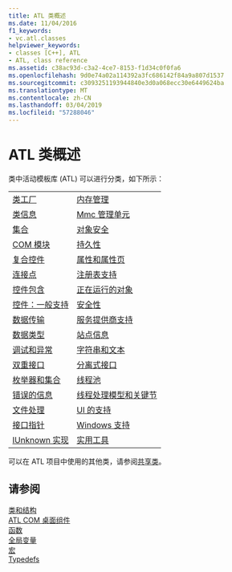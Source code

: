 ```yaml
---
title: ATL 类概述
ms.date: 11/04/2016
f1_keywords:
- vc.atl.classes
helpviewer_keywords:
- classes [C++], ATL
- ATL, class reference
ms.assetid: c38ac93d-c3a2-4ce7-8153-f1d34c0f0fa6
ms.openlocfilehash: 9d0e74a02a114392a3fc686142f84a9a807d1537
ms.sourcegitcommit: c3093251193944840e3d0a068ecc30e6449624ba
ms.translationtype: MT
ms.contentlocale: zh-CN
ms.lasthandoff: 03/04/2019
ms.locfileid: "57288046"
---
```

# <a name="atl-class-overview"></a>ATL 类概述

类中活动模板库 (ATL) 可以进行分类，如下所示：

|||
|-|-|
|[类工厂](../atl/class-factories-classes.md)|[内存管理](../atl/memory-management-classes.md)|
|[类信息](../atl/class-information-classes.md)|[Mmc 管理单元](../atl/mmc-snap-in-classes.md)|
|[集合](../atl/collection-classes.md)|[对象安全](../atl/object-safety-classes.md)|
|[COM 模块](../atl/com-modules-classes.md)|[持久性](../atl/persistence-classes.md)|
|[复合控件](../atl/composite-controls-classes.md)|[属性和属性页](../atl/properties-and-property-pages-classes.md)|
|[连接点](../atl/connection-points-classes.md)|[注册表支持](../atl/registry-support-classes.md)|
|[控件包含](../atl/control-containment-classes.md)|[正在运行的对象](../atl/running-objects-classes.md)|
|[控件：一般支持](../atl/controls-general-support-classes.md)|[安全性](../atl/security-classes.md)|
|[数据传输](../atl/data-transfer-classes.md)|[服务提供商支持](../atl/service-provider-support-classes.md)|
|[数据类型](../atl/data-types-classes.md)|[站点信息](../atl/site-information-classes.md)|
|[调试和异常](../atl/debugging-and-exceptions-classes.md)|[字符串和文本](../atl/string-and-text-classes.md)|
|[双重接口](../atl/dual-interfaces-classes.md)|[分离式接口](../atl/tear-off-interfaces-classes.md)|
|[枚举器和集合](../atl/enumerators-and-collections-classes.md)|[线程池](../atl/thread-pooling-classes.md)|
|[错误的信息](../atl/error-information-classes.md)|[线程处理模型和关键节](../atl/threading-models-and-critical-sections-classes.md)|
|[文件处理](../atl/file-handling-classes.md)|[UI 的支持](../atl/ui-support-classes.md)|
|[接口指针](../atl/interface-pointers-classes.md)|[Windows 支持](../atl/windows-support-classes.md)|
|[IUnknown 实现](../atl/iunknown-implementation-classes.md)|[实用工具](../atl/utility-classes.md)|

可以在 ATL 项目中使用的其他类，请参阅[共享类](../atl-mfc-shared/atl-mfc-shared-classes.md)。

## <a name="see-also"></a>请参阅

[类和结构](../atl/reference/atl-classes.md)<br/>
[ATL COM 桌面组件](../atl/atl-com-desktop-components.md)<br/>
[函数](../atl/reference/atl-functions.md)<br/>
[全局变量](../atl/reference/atl-global-variables.md)<br/>
[宏](../atl/reference/atl-macros.md)<br/>
[Typedefs](../atl/reference/atl-typedefs.md)
